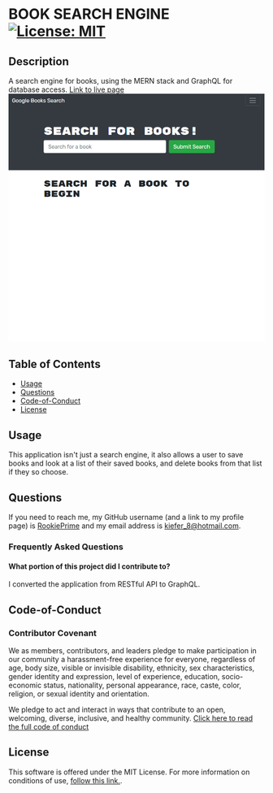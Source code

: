 # BOOK SEARCH ENGINE [![License: MIT](https://img.shields.io/badge/License-MIT-yellow.svg)](https://opensource.org/licenses/MIT)
## Description
A search engine for books, using the MERN stack and GraphQL for database access.
[Link to live page](https://dashboard.heroku.com/apps/whispering-lake-82157/settings)
![Preview image of the application](./preview.png)

## Table of Contents

- [Usage](#Usage)
- [Questions](#Questions)
- [Code-of-Conduct](#Code-of-Conduct)
- [License](#License)

## Usage
This application isn't just a search engine, it also allows a user to save books and look at a list of their saved books, and delete books from that list if they so choose.

## Questions
If you need to reach me, my GitHub username (and a link to my profile page) is [RookiePrime](https://github.com/RookiePrime) and my email address is [kiefer_8@hotmail.com](mailto:kiefer_8@hotmail.com).

### Frequently Asked Questions
#### What portion of this project did I contribute to?
I converted the application from RESTful API to GraphQL.

## Code-of-Conduct
### Contributor Covenant
We as members, contributors, and leaders pledge to make participation in our
community a harassment-free experience for everyone, regardless of age, body
size, visible or invisible disability, ethnicity, sex characteristics, gender
identity and expression, level of experience, education, socio-economic status,
nationality, personal appearance, race, caste, color, religion, or sexual identity
and orientation.

We pledge to act and interact in ways that contribute to an open, welcoming,
diverse, inclusive, and healthy community.
[Click here to read the full code of conduct](https://www.contributor-covenant.org/version/2/0/code_of_conduct/)

## License
This software is offered under the MIT License. For more information on conditions of use, [follow this link.](https://opensource.org/licenses/MIT).